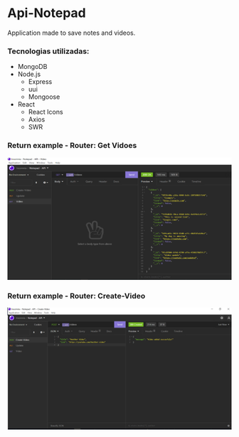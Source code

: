 # Api-Notepad

Application made to save notes and videos.

### Tecnologias utilizadas:

- MongoDB
 - Node.js
    - Express
    - uui
    - Mongoose
- React
    - React Icons
    - Axios
    - SWR
    
### Return example - Router: Get Vidoes
  
  ![Return example](https://github.com/juninhokaponne/api-notepad/blob/main/src/assets/return.png)

### Return example - Router: Create-Video

  ![Return example create video](https://github.com/juninhokaponne/api-notepad/blob/main/src/assets/create-video.png)
